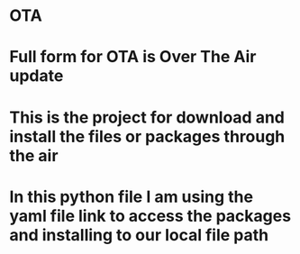 # OTA
# Full form for OTA is Over The Air update
# This is the project for download and install the files or packages through the air
# In this python file I am using the yaml file link to access the packages and installing to our local file path
